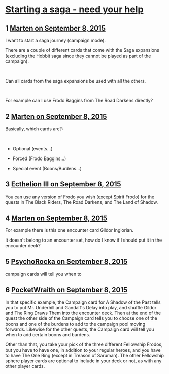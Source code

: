 # [Starting a saga - need your help](https://community.fantasyflightgames.com/topic/187650-starting-a-saga-need-your-help/)

## 1 [Marten on September 8, 2015](https://community.fantasyflightgames.com/topic/187650-starting-a-saga-need-your-help/?do=findComment&comment=1781251)

I want to start a saga journey (campaign mode).

There are a couple of different cards that come with the Saga expansions (excluding the Hobbit saga since they cannot be played as part of the campaign).

 

Can all cards from the saga expansions be used with all the others.

 

For example can I use Frodo Baggins from The Road Darkens directly?

## 2 [Marten on September 8, 2015](https://community.fantasyflightgames.com/topic/187650-starting-a-saga-need-your-help/?do=findComment&comment=1781416)

Basically, which cards are?:

 

- Optional (events...)

- Forced (Frodo Baggins...)

- Special event (Boons/Burdens...)

## 3 [Ecthelion III on September 8, 2015](https://community.fantasyflightgames.com/topic/187650-starting-a-saga-need-your-help/?do=findComment&comment=1781425)

You can use any version of Frodo you wish (except Spirit Frodo) for the quests in The Black Riders, The Road Darkens, and The Land of Shadow.

## 4 [Marten on September 8, 2015](https://community.fantasyflightgames.com/topic/187650-starting-a-saga-need-your-help/?do=findComment&comment=1781463)

For example there is this one encounter card Gildor Inglorian.

It doesn't belong to an encounter set, how do I know if I should put it in the encounter deck?

## 5 [PsychoRocka on September 8, 2015](https://community.fantasyflightgames.com/topic/187650-starting-a-saga-need-your-help/?do=findComment&comment=1781507)

campaign cards will tell you when to

## 6 [PocketWraith on September 8, 2015](https://community.fantasyflightgames.com/topic/187650-starting-a-saga-need-your-help/?do=findComment&comment=1781614)

In that specific example, the Campaign card for A Shadow of the Past tells you to put Mr. Underhill and Gandalf's Delay into play, and shuffle Gildor and The Ring Draws Them into the encounter deck. Then at the end of the quest the other side of the Campaign card tells you to choose one of the boons and one of the burdens to add to the campaign pool moving forwards. Likewise for the other quests, the Campaign card will tell you when to add certain boons and burdens.

Other than that, you take your pick of the three different Fellowship Frodos, but you have to have one, in addition to your regular heroes, and you have to have The One Ring (except in Treason of Saruman). The other Fellowship sphere player cards are optional to include in your deck or not, as with any other player cards.

